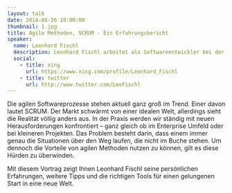 ```yaml
---
layout: talk
date: 2014-05-26 19:00:00
thumbnail: 1.jpg
title: Agile Methoden, SCRUM - Ein Erfahrungsbericht
speaker:
  name: Leonhard Fischl
  description: Leonhard Fischl arbeitet als Softwareentwickler bei der WK EDV GmbH in Ingolstadt. Seine Schwerpunkte liegen bei Backend-Services, Big-Data im Enterprise Umfeld, TFS Administration, agilen Prozessen und TDD. Nebenbei beschäftigt er sich u.a. mit Clean-Code-Prinzipien und Tooling.
  social:
    - title: xing
      url: https://www.xing.com/profile/Leonhard_Fischl
    - title: twitter
      url: http://www.twitter.com/LeoFischl
---
```

Die agilen Softwareprozesse stehen aktuell ganz groß im Trend. Einer davon lautet SCRUM. Der Markt schwärmt von einer idealen Welt, allerdings sieht die Realität völlig anders aus. In der Praxis werden wir ständig mit neuen Herausforderungen konfrontiert – ganz gleich ob im Enterprise Umfeld oder bei kleineren Projekten. Das Problem besteht darin, dass einem immer genau die Situationen über den Weg laufen, die nicht im Buche stehen. Um dennoch die Vorteile von agilen Methoden nutzen zu können, gilt es diese Hürden zu überwinden.

Mit diesem Vortrag zeigt Ihnen Leonhard Fischl seine persönlichen Erfahrungen, weitere Tipps und die richtigen Tools für einen gelungenen Start in eine neue Welt.